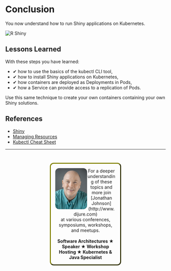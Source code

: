 # Conclusion #

You now understand how to run Shiny applications on Kubernetes.

![R Shiny](/javajon/courses/kubernetes-applications/r-shiny/assets/shiny.png "Interact. Analyze. Communicate.")

## Lessons Learned ##

With these steps you have learned:

- &#x2714; how to use the basics of the kubectl CLI tool,
- &#x2714; how to install Shiny applications on Kubernetes,
- &#x2714; how containers are deployed as Deployments in Pods,
- &#x2714; how a Service can provide access to a replication of Pods.

Use this same technique to create your own containers containing your own Shiny solutions.

## References ##

- [Shiny](https://shiny.rstudio.com/)
- [Managing Resources](https://kubernetes.io/docs/concepts/cluster-administration/manage-deployment/)
- [Kubectl Cheat Sheet](https://kubernetes.io/docs/reference/kubectl/cheatsheet/)

------
<p style="text-align: center; padding: 1em; margin: 3em; margin-left: 10em; margin-right: 10em; border-; 1px; border-color: olive;  border-radius: 12px; border-style:outset">
<img align="left" src="./assets/jonathan-johnson.jpg" width="100" style="border-radius: 12px">
For a deeper understanding of these topics and more join <br>[Jonathan Johnson](http://www.dijure.com)<br> at various conferences, symposiums, workshops, and meetups.
<br><br>
<b>Software Architectures ★ Speaker ★ Workshop Hosting ★ Kubernetes & Java Specialist</b>
</p>

